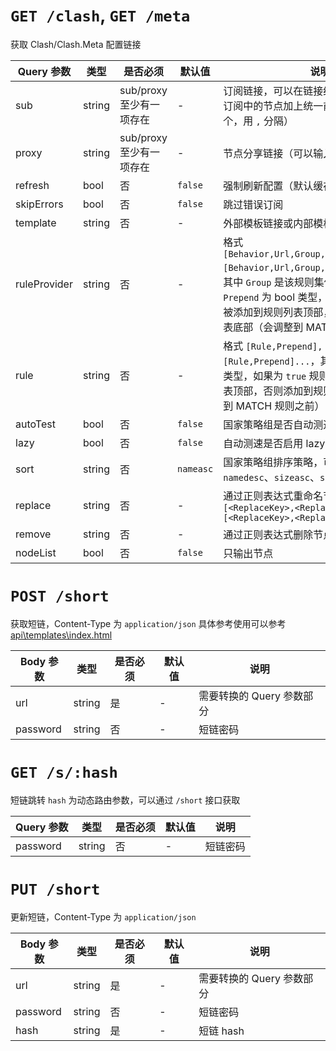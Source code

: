 # `GET /clash`, `GET /meta`

获取 Clash/Clash.Meta 配置链接

| Query 参数   | 类型   | 是否必须                 | 默认值    | 说明                                                                                                                                                                                                                                      |
| ------------ | ------ | ------------------------ | --------- | ----------------------------------------------------------------------------------------------------------------------------------------------------------------------------------------------------------------------------------------- |
| sub          | string | sub/proxy 至少有一项存在 | -         | 订阅链接，可以在链接结尾加上`#名称`，来给订阅中的节点加上统一前缀（可以输入多个，用 `,` 分隔）                                                                                                                                            |
| proxy        | string | sub/proxy 至少有一项存在 | -         | 节点分享链接（可以输入多个，用 `,` 分隔）                                                                                                                                                                                                 |
| refresh      | bool   | 否                       | `false`   | 强制刷新配置（默认缓存 5 分钟）
| skipErrors      | bool   | 否                       | `false`   | 跳过错误订阅                                                                                                                                                                                                            |
| template     | string | 否                       | -         | 外部模板链接或内部模板名称                                                                                                                                                                                                                |
| ruleProvider | string | 否                       | -         | 格式 `[Behavior,Url,Group,Prepend,Name],[Behavior,Url,Group,Prepend,Name]...`，其中 `Group` 是该规则集使用的策略组名，`Prepend` 为 bool 类型，如果为 `true` 规则将被添加到规则列表顶部，否则添加到规则列表底部（会调整到 MATCH 规则之前） |
| rule         | string | 否                       | -         | 格式 `[Rule,Prepend],[Rule,Prepend]...`，其中 `Prepend` 为 bool 类型，如果为 `true` 规则将被添加到规则列表顶部，否则添加到规则列表底部（会调整到 MATCH 规则之前）                                                                         |
| autoTest     | bool   | 否                       | `false`   | 国家策略组是否自动测速                                                                                                                                                                                                                    |
| lazy         | bool   | 否                       | `false`   | 自动测速是否启用 lazy                                                                                                                                                                                                                     |
| sort         | string | 否                       | `nameasc` | 国家策略组排序策略，可选值 `nameasc`、`namedesc`、`sizeasc`、`sizedesc`                                                                                                                                                                   |
| replace      | string | 否                       | -         | 通过正则表达式重命名节点，格式 `[<ReplaceKey>,<ReplaceTo>],[<ReplaceKey>,<ReplaceTo>]...`                                                                                                                                                 |
| remove       | string | 否                       | -         | 通过正则表达式删除节点                                                                                                                                                                                                                    |
| nodeList     | bool   | 否                       | `false`   | 只输出节点                                                                                                                                                                                                                                |

# `POST /short`

获取短链，Content-Type 为 `application/json`
具体参考使用可以参考 [api\templates\index.html](api/static/index.html)

| Body 参数 | 类型   | 是否必须 | 默认值 | 说明                      |
| --------- | ------ | -------- | ------ | ------------------------- |
| url       | string | 是       | -      | 需要转换的 Query 参数部分 |
| password  | string | 否       | -      | 短链密码                  |

# `GET /s/:hash`

短链跳转
`hash` 为动态路由参数，可以通过 `/short` 接口获取

| Query 参数 | 类型   | 是否必须 | 默认值 | 说明     |
| ---------- | ------ | -------- | ------ | -------- |
| password   | string | 否       | -      | 短链密码 |

# `PUT /short`

更新短链，Content-Type 为 `application/json`

| Body 参数 | 类型   | 是否必须 | 默认值 | 说明                      |
| --------- | ------ | -------- | ------ | ------------------------- |
| url       | string | 是       | -      | 需要转换的 Query 参数部分 |
| password  | string | 否       | -      | 短链密码                  |
| hash      | string | 是       | -      | 短链 hash                 |
